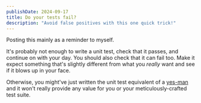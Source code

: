 ```yaml
---
publishDate: 2024-09-17
title: Do your tests fail?
description: "Avoid false positives with this one quick trick!"
---
```


Posting this mainly as a reminder to myself.

It's probably not enough to write a unit test, check that it passes, and continue on with your day. You should also check that it can fail too. Make it expect something that's slightly different from what you _really_ want and see if it blows up in your face.

Otherwise, you might've just written the unit test equivalent of a [yes-man](https://www.merriam-webster.com/dictionary/yes-man) and it won't really provide any value for you or your meticulously-crafted test suite.
